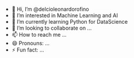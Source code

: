 - 👋 Hi, I’m @delcioleonardorofino
- 👀 I’m interested in Machine Learning and AI
- 🌱 I’m currently learning Python for DataScience
- 💞️ I’m looking to collaborate on ...
- 📫 How to reach me ...
- 😄 Pronouns: ...
- ⚡ Fun fact: ...

<!---
delcioleonardorofino/delcioleonardorofino is a ✨ special ✨ repository because its `README.md` (this file) appears on your GitHub profile.
You can click the Preview link to take a look at your changes.
--->
